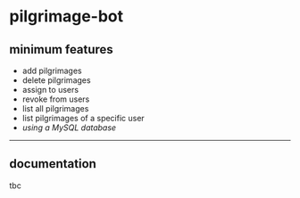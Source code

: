 # pilgrimage-bot

## minimum features

- add pilgrimages
- delete pilgrimages
- assign to users
- revoke from users
- list all pilgrimages
- list pilgrimages of a specific user
- *using a MySQL database*

---

## documentation
tbc